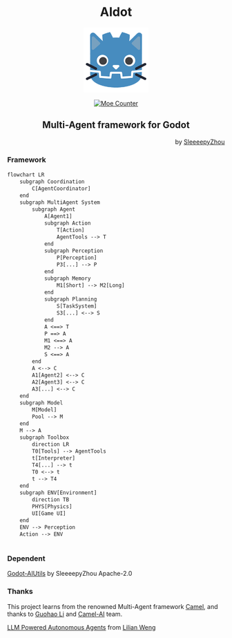 # <center>AIdot</center>
<p align="center">
  <a href="https://github.com/SleeeepyZhou/AIdot">
	<img src="./addons/AIdot/Res/Asset/icon.png" width="150" alt="AIdot logo">
  </a>
</p>

<div align="center">

[![Moe Counter](https://count.getloli.com/@AIdot?name=AIdot&theme=moebooru)](https://github.com/SleeeepyZhou/AIdot)

</div>

## <center>Multi-Agent framework for Godot</center>

<div align="right">

  by [SleeeepyZhou](https://github.com/SleeeepyZhou)

</div>

### Framework

```mermaid
flowchart LR
    subgraph Coordination
		C[AgentCoordinator]
	end
    subgraph MultiAgent System
        subgraph Agent
            A[Agent1]
            subgraph Action
                T[Action]
                AgentTools --> T
            end
            subgraph Perception
                P[Perception]
                P3[...] --> P
            end
            subgraph Memory
                M1[Short] --> M2[Long]
            end
            subgraph Planning
                S[TaskSystem]
                S3[...] <--> S
            end
            A <==> T
            P ==> A
            M1 <==> A
            M2 --> A
            S <==> A
        end
        A <--> C
        A1[Agent2] <--> C
        A2[Agent3] <--> C
        A3[...] <--> C
    end
    subgraph Model
		M[Model]
		Pool --> M
	end
	M --> A
    subgraph Toolbox
        direction LR
		T0[Tools] --> AgentTools
		t[Interpreter]
		T4[...] --> t
		T0 <--> t
		t --> T4
	end
    subgraph ENV[Environment]
        direction TB
        PHYS[Physics]
        UI[Game UI]
    end
    ENV --> Perception
    Action --> ENV
	
```

### Dependent
[Godot-AIUtils](https://github.com/SleeeepyZhou/Godot-AIUtils) by SleeeepyZhou Apache-2.0

### Thanks
This project learns from the renowned Multi-Agent framework [Camel](https://www.camel-ai.org), 
and thanks to [Guohao Li](https://github.com/lightaime) and [Camel-AI](https://github.com/camel-ai) team.

[LLM Powered Autonomous Agents](https://lilianweng.github.io/posts/2023-06-23-agent/) from [Lilian Weng](https://github.com/lilianweng)
